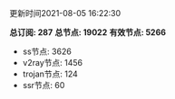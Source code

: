 更新时间2021-08-05 16:22:30

**总订阅: 287**
**总节点: 19022**
**有效节点: 5266**
- ss节点: 3626
- v2ray节点: 1456
- trojan节点: 124
- ssr节点: 60
